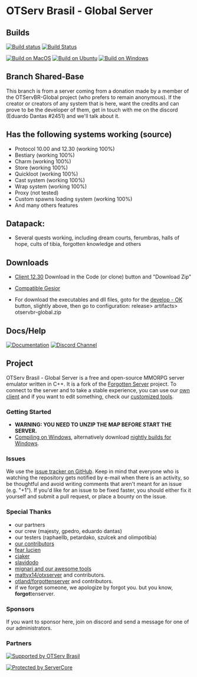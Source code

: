 # OTServ Brasil - Global Server

## Builds
[![Build status](https://ci.appveyor.com/api/projects/status/github/opentibiabr/otservbr-global?branch=develop&passingText=develop%20-%20OK&svg=true)](https://ci.appveyor.com/project/eduardodantas95/otservbr-global "Download nightly builds for Windows")
[![Build Status](https://travis-ci.org/opentibiabr/OTServBR-Global.svg?branch=develop)](https://travis-ci.org/dudantas/otservbr-global "Linux Build Status - Shared Base 1 Branch")

[![Build on MacOS](https://github.com/opentibiabr/otservbr-global/workflows/Build%20on%20MacOS/badge.svg)](https://github.com/opentibiabr/otservbr-global/actions?query=workflow%3A%22Build+on+MacOS%22)
[![Build on Ubuntu](https://github.com/opentibiabr/otservbr-global/workflows/Build%20on%20Ubuntu/badge.svg)](https://github.com/opentibiabr/otservbr-global/actions?query=workflow%3A%22Build+on+Ubuntu%22)
[![Build on Windows](https://github.com/opentibiabr/otservbr-global/workflows/Build%20on%20Windows/badge.svg)](https://github.com/opentibiabr/otservbr-global/actions?query=workflow%3A%22Build+on+Windows%22)

## Branch Shared-Base
This branch is from a server coming from a donation made by a member of the OTServBR-Global project (who prefers to remain anonymous).
If the creator or creators of any system that is here, want the credits and can prove to be the developer of them, get in touch with me on the discord (Eduardo Dantas #2451) and we'll talk about it.

## Has the following systems working (source)
* Protocol 10.00 and 12.30 (working 100%)
* Bestiary (working 100%)
* Charm (working 100%)
* Store (working 100%)
* Quickloot (working 100%)
* Cast system (working 100%)
* Wrap system (working 100%)
* Proxy (not tested)
* Custom spawns loading system (working 100%)
* And many others features

## Datapack:
* Several quests working, including dream courts, ferumbras, halls of hope, cults of tibia, forgotten knowledge and others

## Downloads
* [Client 12.30](https://github.com/dudantas/tibia-client)
Download in the Code (or clone) button and "Download Zip"
* [Compatible Gesior](https://forums.otserv.com.br/index.php?/forums/topic/169428-premium-gesior-aac/)

* For download the executables and dll files, goto for the [develop - OK](https://ci.appveyor.com/project/eduardodantas95/otservbr-global "Download nightly builds for Windows") button, slightly above, then go to configuration: release> artifacts> otservbr-global.zip

## Docs/Help
[![Documentation](https://codedocs.xyz/Costallat/otservbr-global.svg)](https://codedocs.xyz/Costallat/otservbr-global/)
[![Discord Channel](https://img.shields.io/discord/528117503952551936.svg?label=discord)](https://discord.gg/3NxYnyV)

## Project
OTServ Brasil - Global Server is a free and open-source MMORPG server emulator written in C++. It is a fork of the [Forgotten Server](https://github.com/otland/forgottenserver) project. To connect to the server and to take a stable experience, you can use our [own client](https://forums.otserv.com.br/index.php?/forums/topic/167933-otservbr-global-cliente-tibia-12/) and if you want to edit something, check our [customized tools](https://github.com/opentibiabr/tools).

### Getting Started
* **WARNING: YOU NEED TO UNZIP THE MAP BEFORE START THE SERVER.**
* [Compiling on Windows](https://forums.otserv.com.br/index.php?/forums/topic/169235-windowsvc2019-compilando-sources-otservbr-global/), alternatively download [nightly builds for Windows](https://ci.appveyor.com/project/opentibiabr/otservbr-global).

### Issues
We use the [issue tracker on GitHub](https://github.com/dudantas/otservbr-global/issues). Keep in mind that everyone who is watching the repository gets notified by e-mail when there is an activity, so be thoughtful and avoid writing comments that aren't meant for an issue (e.g. "+1"). If you'd like for an issue to be fixed faster, you should either fix it yourself and submit a pull request, or place a bounty on the issue.

### Special Thanks
- our partners
- our crew (majesty, gpedro, eduardo dantas)
- our testers (raphaellb, petardako, szulcek and olimpotibia)
- [our contributors](https://github.com/opentibiabr/OTServBR-Global/graphs/contributors)
- [fear lucien](https://github.com/FearLucien)
- [cjaker](https://github.com/Eternal-Scripts)
- [slavidodo](https://github.com/slavidodo)
- [mignari and our awesome tools](https://github.com/ottools)
- [mattyx14/otxserver](https://github.com/mattyx14/otxserver) and contributors.
- [otland/forgottenserver](https://github.com/otland/forgottenserver) and contributors.
- if we forget someone, we apologize by forgot you. but you know, **forgot**tenserver.

### Sponsors
If you want to sponsor here, join on discord and send a message for one of our administrators.

### Partners
[![Supported by OTServ Brasil](https://forums.otserv.com.br/uploads/monthly_2018_05/otbr.png.9f34d819278e170c73dd155a0ca1b501.png)](https://forums.otserv.com.br)

[![Protected by ServerCore](https://mktsc.servercore.com.br/protectedbyservercore.png)](https://bit.ly/1q2q4de)
